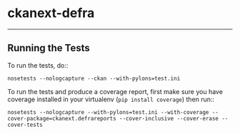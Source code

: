 
# ckanext-defra

-----------------
Running the Tests
-----------------

To run the tests, do::

    nosetests --nologcapture --ckan --with-pylons=test.ini

To run the tests and produce a coverage report, first make sure you have
coverage installed in your virtualenv (``pip install coverage``) then run::

    nosetests --nologcapture --with-pylons=test.ini --with-coverage --cover-package=ckanext.defrareports --cover-inclusive --cover-erase --cover-tests
